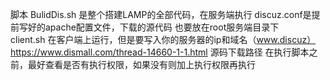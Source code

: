 脚本 BulidDis.sh 是整个搭建LAMP的全部代码，在服务端执行
discuz.conf是提前写好的apache配置文件，下载的源代码 也要放在root服务端目录下  
client.sh 在客户端上运行，但是要写入你的服务器的ip和域名（www.discuz）
https://www.dismall.com/thread-14660-1-1.html   源码下载路径
在执行脚本之前，最好查看是否有执行权限，如果没有则加上执行权限再执行
